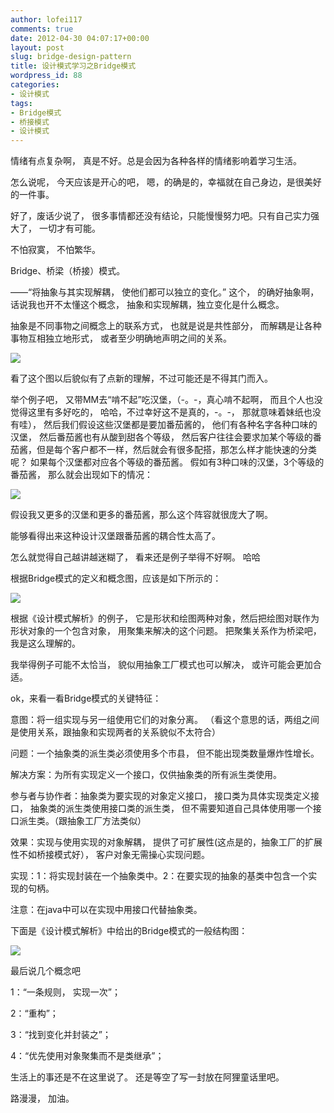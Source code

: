 ```yaml
---
author: lofei117
comments: true
date: 2012-04-30 04:07:17+00:00
layout: post
slug: bridge-design-pattern
title: 设计模式学习之Bridge模式
wordpress_id: 88
categories:
- 设计模式
tags:
- Bridge模式
- 桥接模式
- 设计模式
---
```


情绪有点复杂啊， 真是不好。总是会因为各种各样的情绪影响着学习生活。

怎么说呢， 今天应该是开心的吧， 嗯，的确是的，幸福就在自己身边，是很美好的一件事。

好了，废话少说了， 很多事情都还没有结论，只能慢慢努力吧。只有自己实力强大了， 一切才有可能。

不怕寂寞， 不怕繁华。

Bridge、桥梁（桥接）模式。

——“将抽象与其实现解耦， 使他们都可以独立的变化。” 这个， 的确好抽象啊， 话说我也开不太懂这个概念， 抽象和实现解耦，独立变化是什么概念。

抽象是不同事物之间概念上的联系方式， 也就是说是共性部分， 而解耦是让各种事物互相独立地形式， 或者至少明确地声明之间的关系。

[![](http://blog.lofei.info/wp-content/uploads/2012/04/24.png)](http://blog.lofei.info/wp-content/uploads/2012/04/Bridge.png)

看了这个图以后貌似有了点新的理解，不过可能还是不得其门而入。

举个例子吧， 又带MM去“啃不起”吃汉堡，（-。-，真心啃不起啊， 而且个人也没觉得这里有多好吃的， 哈哈，不过幸好这不是真的，-。-， 那就意味着妹纸也没有哇）， 然后我们假设这些汉堡都是要加番茄酱的， 他们有各种名字各种口味的汉堡， 然后番茄酱也有从酸到甜各个等级， 然后客户往往会要求加某个等级的番茄酱，但是每个客户都不一样，然后就会有很多配搭，那怎么样才能快速的分类呢？ 如果每个汉堡都对应各个等级的番茄酱。 假如有3种口味的汉堡，3个等级的番茄酱， 那么就会出现如下的情况：

[![](http://blog.lofei.info/wp-content/uploads/2012/04/222.png)](http://blog.lofei.info/wp-content/uploads/2012/04/Hamburg-Ketchup.png)

假设我又更多的汉堡和更多的番茄酱，那么这个阵容就很庞大了啊。

能够看得出来这种设计汉堡跟番茄酱的耦合性太高了。

怎么就觉得自己越讲越迷糊了， 看来还是例子举得不好啊。 哈哈

根据Bridge模式的定义和概念图，应该是如下所示的：

[![](http://blog.lofei.info/wp-content/uploads/2012/04/Hanbug-2.png)](http://blog.lofei.info/wp-content/uploads/2012/04/Hanbug-ketchup2.png)

根据《设计模式解析》的例子， 它是形状和绘图两种对象，然后把绘图对联作为形状对象的一个包含对象， 用聚集来解决的这个问题。 把聚集关系作为桥梁吧，我是这么理解的。

我举得例子可能不太恰当， 貌似用抽象工厂模式也可以解决， 或许可能会更加合适。

ok，来看一看Bridge模式的关键特征：

意图：将一组实现与另一组使用它们的对象分离。 （看这个意思的话，两组之间是使用关系，跟抽象和实现两者的关系貌似不太符合）

问题：一个抽象类的派生类必须使用多个市县， 但不能出现类数量爆炸性增长。

解决方案：为所有实现定义一个接口，仅供抽象类的所有派生类使用。

参与者与协作者：抽象类为要实现的对象定义接口， 接口类为具体实现类定义接口， 抽象类的派生类使用接口类的派生类， 但不需要知道自己具体使用哪一个接口派生类。（跟抽象工厂方法类似）

效果：实现与使用实现的对象解耦， 提供了可扩展性(这点是的，抽象工厂的扩展性不如桥接模式好）， 客户对象无需操心实现问题。

实现：1：将实现封装在一个抽象类中。2：在要实现的抽象的基类中包含一个实现的句柄。

注意：在java中可以在实现中用接口代替抽象类。

下面是《设计模式解析》中给出的Bridge模式的一般结构图：

[![](http://blog.lofei.info/wp-content/uploads/2012/04/Bridge2.png)](http://blog.lofei.info/wp-content/uploads/2012/04/Bridge2.png)

最后说几个概念吧

1：“一条规则， 实现一次”；

2：“重构”；

3：“找到变化并封装之”；

4：“优先使用对象聚集而不是类继承”；

生活上的事还是不在这里说了。 还是等空了写一封放在阿狸童话里吧。

路漫漫， 加油。


